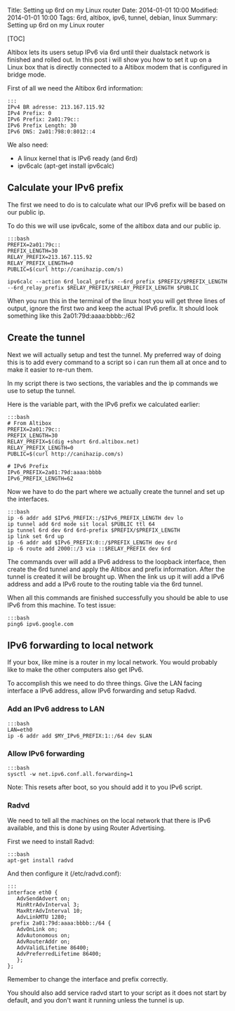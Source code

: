 Title: Setting up 6rd on my Linux router
Date: 2014-01-01 10:00
Modified: 2014-01-01 10:00
Tags: 6rd, altibox, ipv6, tunnel, debian, linux
Summary: Setting up 6rd on my Linux router

[TOC]

Altibox lets its users setup IPv6 via 6rd until their dualstack network is finished and rolled out. In this post i will show you how to set it up on a Linux box that is directly connected to a Altibox modem that is configured in bridge mode.

First of all we need the Altibox 6rd information:

    :::
    IPv4 BR adresse: 213.167.115.92
    IPv4 Prefix: 0
    IPv6 Prefix: 2a01:79c::
    IPv6 Prefix Length: 30
    IPv6 DNS: 2a01:798:0:8012::4

We also need:

* A linux kernel that is IPv6 ready (and 6rd)
* ipv6calc (apt-get install ipv6calc)


## Calculate your IPv6 prefix

The first we need to do is to calculate what our IPv6 prefix will be based on our public ip.

To do this we will use ipv6calc, some of the altibox data and our public ip.

    :::bash
    PREFIX=2a01:79c::
    PREFIX_LENGTH=30
    RELAY_PREFIX=213.167.115.92
    RELAY_PREFIX_LENGTH=0
    PUBLIC=$(curl http://canihazip.com/s)

    ipv6calc --action 6rd_local_prefix --6rd_prefix $PREFIX/$PREFIX_LENGTH --6rd_relay_prefix $RELAY_PREFIX/$RELAY_PREFIX_LENGTH $PUBLIC

When you run this in the terminal of the linux host you will get three lines of output, ignore the first two and keep the actual IPv6 prefix.
It should look something like this 2a01:79d:aaaa:bbbb::/62

## Create the tunnel

Next we will actually setup and test the tunnel. My preferred way of doing this is to add every command to a script so i can run them all at once and to make it easier to re-run them.

In my script there is two sections, the variables and the ip commands we use to setup the tunnel.

Here is the variable part, with the IPv6 prefix we calculated earlier:

    :::bash
    # From Altibox
    PREFIX=2a01:79c::
    PREFIX_LENGTH=30
    RELAY_PREFIX=$(dig +short 6rd.altibox.net)
    RELAY_PREFIX_LENGTH=0
    PUBLIC=$(curl http://canihazip.com/s)

    # IPv6 Prefix
    IPv6_PREFIX=2a01:79d:aaaa:bbbb
    IPv6_PREFIX_LENGTH=62


Now we have to do the part where we actually create the tunnel and set up the interfaces.

    :::bash
    ip -6 addr add $IPv6_PREFIX::/$IPv6_PREFIX_LENGTH dev lo
    ip tunnel add 6rd mode sit local $PUBLIC ttl 64
    ip tunnel 6rd dev 6rd 6rd-prefix $PREFIX/$PREFIX_LENGTH
    ip link set 6rd up
    ip -6 addr add $IPv6_PREFIX:0::/$PREFIX_LENGTH dev 6rd
    ip -6 route add 2000::/3 via ::$RELAY_PREFIX dev 6rd

The commands over will add a IPv6 address to the loopback interface, then create the 6rd tunnel and apply the Altibox and prefix information. After the tunnel is created it will be brought up. When the link us up it will add a IPv6 address and add a IPv6 route to the routing table via the 6rd tunnel.

When all this commands are finished successfully you should be able to use IPv6 from this machine. To test issue:

    :::bash
    ping6 ipv6.google.com


## IPv6 forwarding to local network

If your box, like mine is a router in my local network. You would probably like to make the other computers also get IPv6.

To accomplish this we need to do three things. Give the LAN facing interface a IPv6 address, allow IPv6 forwarding and setup Radvd.

### Add an IPv6 address to LAN

    :::bash
    LAN=eth0
    ip -6 addr add $MY_IPv6_PREFIX:1::/64 dev $LAN

### Allow IPv6 forwarding

    :::bash
    sysctl -w net.ipv6.conf.all.forwarding=1

Note: This resets after boot, so you should add it to you IPv6 script.

### Radvd
We need to tell all the machines on the local network that there is IPv6 available, and this is done by using Router Advertising.

First we need to install Radvd:

    :::bash
    apt-get install radvd

And then configure it (/etc/radvd.conf):

    :::
    interface eth0 {
       AdvSendAdvert on;
       MinRtrAdvInterval 3;
       MaxRtrAdvInterval 10;
       AdvLinkMTU 1280;
     prefix 2a01:79d:aaaa:bbbb::/64 {
       AdvOnLink on;
       AdvAutonomous on;
       AdvRouterAddr on;
       AdvValidLifetime 86400;
       AdvPreferredLifetime 86400;
       };
    };

Remember to change the interface and prefix correctly.

You should also add service radvd start to your script as it does not start by default, and you don't want it running unless the tunnel is up.

